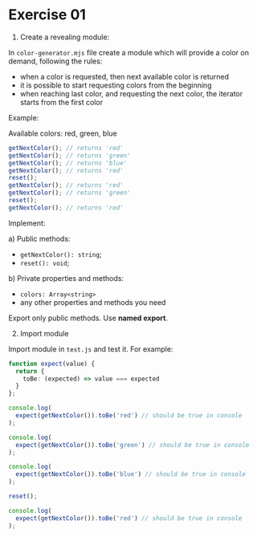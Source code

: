 # Exercise 01

1) Create a revealing module:

In `color-generator.mjs` file create a module which will provide a color on demand, following the rules:
  - when a color is requested, then next available color is returned
  - it is possible to start requesting colors from the beginning
  - when reaching last color, and requesting the next color, the iterator starts from the first color

Example:

Available colors: red, green, blue

```ts
getNextColor(); // returns 'red'
getNextColor(); // returns 'green'
getNextColor(); // returns 'blue'
getNextColor(); // returns 'red'
reset();
getNextColor(); // returns 'red'
getNextColor(); // returns 'green'
reset();
getNextColor(); // returns 'red'
```

Implement:

a) Public methods:
  - `getNextColor(): string`;
  - `reset(): void`;

b) Private properties and methods:
  - `colors: Array<string>`
  - any other properties and methods you need

Export only public methods. Use **named export**.

2) Import module

Import module in `test.js` and test it. For example:

```ts
function expect(value) {
  return {
    toBe: (expected) => value === expected
  }
};

console.log(
  expect(getNextColor()).toBe('red') // should be true in console
);

console.log(
  expect(getNextColor()).toBe('green') // should be true in console
);

console.log(
  expect(getNextColor()).toBe('blue') // should be true in console
);

reset();

console.log(
  expect(getNextColor()).toBe('red') // should be true in console
);
```